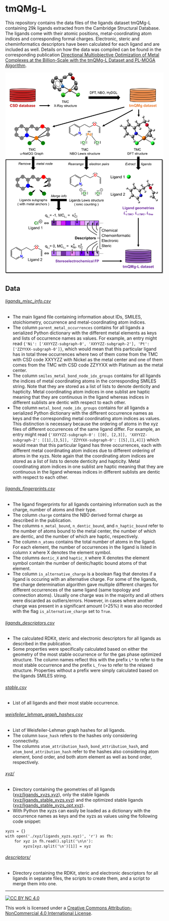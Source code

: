 
# tmQMg-L

This repository contains the data files of the ligands dataset tmQMg-L containing 29k ligands extracted from the Cambridge Structural Database. The ligands come with their atomic positions, metal-coordinating atom indices and corresponding formal charges. Electronic, steric and cheminformatics descriptors have been calculated for each ligand and are included as well. Details on how the data was compiled can be found in the corresponding publication [Directional Multiobjective Optimization of Metal Complexes at the Billion-Scale with the tmQMg-L Dataset and PL-MOGA Algorithm](https://chemrxiv.org/engage/chemrxiv/article-details/651051d4ed7d0eccc32252ea).

![tmQMg-L_Figure](tmQMg-L.png)

## Data

###### [ligands_misc_info.csv](ligands_misc_info.csv)
- The main ligand file containing information about IDs, SMILES, stoichiometry, occurrence and metal-coordinating atom indices.
- The column `parent_metal_occurrences` contains for all ligands a serialized Python dictionary with the different metal elements as keys and lists of occurrence names as values. For example, an entry might read ```{'Ni': ['XXYYZZ-subgraph-0', 'XXYYZZ-subgraph-2'], 'Pt': ['ZZYYXX-subgraph-0']}```, which would mean that this particular ligand has in total three occurrences where two of them come from the TMC with CSD code XXYYZZ with Nickel as the metal center and one of them comes from the TMC with CSD code ZZYYXX with Platinum as the metal center.
- The column `smiles_metal_bond_node_idx_groups` contains for all ligands the indices of metal coordinating atoms in the corresponding SMILES string. Note that they are stored as a list of lists to denote denticity and hapticity. Metal coordinating atom indices in one sublist are haptic meaning that they are continuous in the ligand whereas indices in different sublists are dentic with respect to each other.
- The column `metal_bond_node_idx_groups` contains for all ligands a serialized Python dictionary with the different occurrence names as keys and the corresponding metal coordinating atom indices as values. This distinction is necessary because the ordering of atoms in the xyz files of different occurrences of the same ligand differ. For example, an entry might read ```{'XXYYZZ-subgraph-0': [[0], [2,3]], 'XXYYZZ-subgraph-2': [[1],[3,5]], 'ZZYYXX-subgraph-0': [[5],[1,4]]}``` which would mean that this particular ligand has three occurrences, each with different metal coordinating atom indices due to different ordering of atoms in the xyzs. Note again that the coordinating atom indices are stored as a list of lists to denote denticity and hapticity. Metal coordinating atom indices in one sublist are haptic meaning that they are continuous in the ligand whereas indices in different sublists are dentic with respect to each other.

###### [ligands_fingerprints.csv](ligands_fingerprints.csv)
- The ligand fingerprints for all ligands containing information such as the charge, number of atoms and their type.
- The column `charge` contains the NBO derived formal charge as described in the publication.
- The columns `n_metal_bound`, `n_dentic_bound`, and `n_haptic_bound` refer to the number of atoms bound to the metal center, the number of which are dentic, and the number of which are haptic, respectively.
- The column `n_atoms` contains the total number of atoms in the ligand. For each element, the number of occurrences in the ligand is listed in column `X` where X denotes the element symbol.
- The columns `dentic_X` and `haptic_X` where X denotes the element symbol contain the number of dentic/haptic bound atoms of that element.
- The column `is_alternative_charge` is a boolean flag that denotes if a ligand is occuring with an alternative charge. For some of the ligands, the charge determination algorithm gave multiple different charges for different occurrences of the same ligand (same topology and connection atoms). Usually one charge was in the majority and all others were discarded as outliers/errors. However, in cases where another charge was present in a significant amount (>25%) it was also recorded with the flag `is_alternative_charge` set to `True`.

###### [ligands_descriptors.csv](ligands_descriptors.csv)
- The calculated RDKit, steric and electronic descriptors for all ligands as described in the publication.
- Some properties were specifically calculated based on either the geometry of the most stable occurrence or for the gas phase optimized structure. The column names reflect this with the prefix `L*` to refer to the most stable occurrence and the prefix `L_free` to refer to the relaxed structure. Properties without a prefix were simply calculated based on the ligands SMILES string.

###### [stable.csv](stable.csv)
- List of all ligands and their most stable occurrence.

###### [weisfeiler_lehman_graph_hashes.csv](weisfeiler_lehman_graph_hashes.csv)
- List of Weisfeiler-Lehman graph hashes for all ligands.
- The column `base_hash` refers to the hashes only considering connectivity.
- The columns `atom_attribution_hash`, `bond_attribution_hash`, and `atom_bond_attribution_hash` refer to the hashes also considering atom element, bond order, and both atom element as well as bond order, respectively.

###### [xyz/](xyz/)
- Directory containing the geometries of all ligands ([xyz/ligands_xyzs.xyz](xyz/ligands_xyzs.xyz)), only the stable ligands ([xyz/ligands_stable_xyzs.xyz](xyz/ligands_stable_xyzs.xyz)) and the optimized stable ligands ([xyz/ligands_stable_xyzs_opt.xyz](xyz/ligands_stable_xyzs_opt.xyz)).
- With Python the xyzs can easily be loaded as a dictionary with the occurrence names as keys and the xyzs as values using the following code snippet:
```
xyzs = {}
with open('./xyz/ligands_xyzs.xyz)', 'r') as fh:
	for xyz in fh.read().split('\n\n'):
		xyzs[xyz.split('\n')[1]] = xyz
```
###### [descriptors/](descriptors/)
- Directory containing the RDKit, steric and electronic descriptors for all ligands in separate files, the scripts to create them, and a script to merge them into one.
---

[![CC BY NC 4.0][cc-by-nc-image]][cc-by-nc]

This work is licensed under a
[Creative Commons Attribution-NonCommercial 4.0 International License][cc-by-nc].

[cc-by-nc]: http://creativecommons.org/licenses/by-nc/4.0/
[cc-by-nc-image]: https://i.creativecommons.org/l/by-nc/4.0/88x31.png
